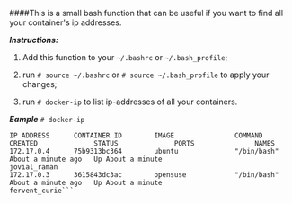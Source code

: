 ####This is a small bash function that can be useful if you want to find all your container's ip addresses.

***Instructions:*** 

1) Add this function to your ```~/.bashrc``` or ```~/.bash_profile```;

2) run ```# source ~/.bashrc``` or ```# source ~/.bash_profile``` to apply your changes;

3) run ```# docker-ip``` to list ip-addresses of all your containers.

***Eample***
```# docker-ip```
```evgeny@evalle:~> docker-ip 
IP ADDRESS      CONTAINER ID        IMAGE               COMMAND             CREATED              STATUS              PORTS               NAMES
172.17.0.4      75b9313bc364        ubuntu              "/bin/bash"         About a minute ago   Up About a minute                       jovial_raman
172.17.0.3      3615843dc3ac        opensuse            "/bin/bash"         About a minute ago   Up About a minute                       fervent_curie```

